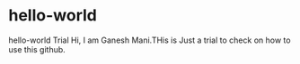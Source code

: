 # hello-world
hello-world Trial
Hi, I am Ganesh Mani.THis is Just a trial to check on how to use this github.
